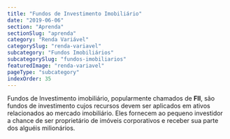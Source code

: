 ```yaml
---
title: "Fundos de Investimento Imobiliário"
date: "2019-06-06"
section: "Aprenda"
sectionSlug: "aprenda"
category: "Renda Variável"
categorySlug: "renda-variavel"
subcategory: "Fundos Imobiliários"
subcategorySlug: "fundos-imobiliarios"
featuredImage: "renda-variavel"
pageType: "subcategory"
indexOrder: 35
---
```


Fundos de Investimento imobiliário, popularmente chamados de **FII**, são fundos de investimento cujos recursos devem ser aplicados em ativos relacionados ao mercado imobiliário. Eles fornecem ao pequeno investidor a chance de ser proprietário de imóveis corporativos e receber sua parte dos alguéis milionários.